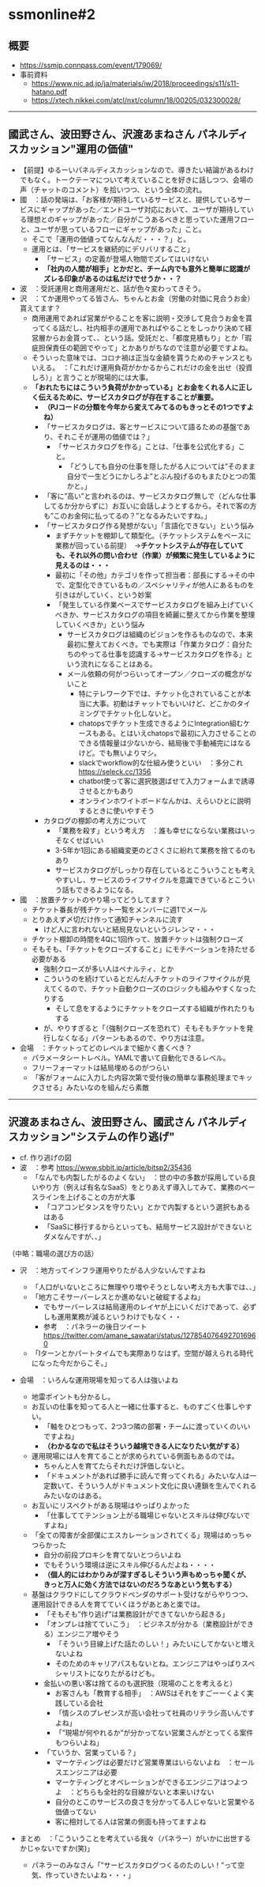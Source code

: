 # ssmonline#2

## 概要
* <https://ssmjp.connpass.com/event/179069/>
* 事前資料
    * <https://www.nic.ad.jp/ja/materials/iw/2018/proceedings/s11/s11-hatano.pdf>
    * <https://xtech.nikkei.com/atcl/nxt/column/18/00205/032300028/>

---

## 國武さん、波田野さん、沢渡あまねさん	パネルディスカッション"運用の価値"

* 【前提】ゆるーいパネルディスカッションなので、導きたい結論があるわけでもなく。トークテーマについて考えていることを好きに話しつつ、会場の声（チャットのコメント）を拾いつつ、という全体の流れ。  
* 國　：話の発端は、「お客様が期待しているサービスと、提供しているサービスにギャップがあった／エンドユーザ対応において、ユーザが期待している理想とのギャップがあった／自分がこうあるべきと思っていた運用フローと、ユーザが思っているフローにギャップがあった」こと。
    * そこで「運用の価値ってなんなんだ・・・？」と。
    * 運用とは、「サービスを継続的にデリバリすること」
        * 「サービス」の定義が登場人物間でズレてはいけない
        * **「社内の人間が相手」とかだと、チーム内でも意外と簡単に認識がズレる印象があるのは私だけでせうか・・？**
* 波　：受託運用と商用運用だと、話が色々変わってきそう。
* 沢　：てか運用やってる皆さん、ちゃんとお金（労働の対価に見合うお金）貰えてます？
    * 商用運用であれば営業がやることを客に説明・交渉して見合うお金を貰ってくる話だし、社内相手の運用であればやることをしっかり決めて経営層からお金貰って、、という話。受託だと、「都度見積もり」とか「瑕疵担保責任の範囲でやって」とかありがちなので注意が必要ですよね。
    * そういった意味では、コロナ禍は正当な金額を貰うためのチャンスともいえる。　：「これだけ運用負荷がかかるからこれだけの金を出せ（投資しろ）」と言うことが現場的には大事。
    * **「おれたちにはこういう負荷がかかっている」とお金をくれる人に正しく伝えるために、サービスカタログが存在することが重要。**
        * **（PJコードの分類を今年から変えてみてるのもきっとその1つですよね）**
        * 「サービスカタログは、客とサービスについて語るための基盤であり、それこそが運用の価値では？」
            * 「サービスカタログを作る」ことは、「仕事を公式化する」こと。
                * 「どうしても自分の仕事を隠したがる人については”そのまま自分で一生どうにかしろよ”とぶん投げるのもまたひとつの策かと。」
        * 「客に”高い”と言われるのは、サービスカタログ無しで（どんな仕事してるか分からずに）お互いに会話しようとするから。それで客の方も”このお金何に払ってるの？”となるみたいですね。」
        * 「サービスカタログ作る発想がない」「言語化できない」という悩み
            * まずチケットを棚卸して類型化。（チケットシステムをベースに業務が回っている前提）　→**チケットシステムが存在していても、それ以外の問い合わせ（作業）が頻繁に発生しているように見えるのは・・・**
            * 最初に「その他」カテゴリを作って担当者：部長にする→その中で、定型化できているもの／スペシャリティが他人にあるものを引きはがしていく、という妙案
            * 「発生している作業ベースでサービスカタログを組み上げていくべきか、サービスカタログの項目を綺麗に整えてから作業を整理していくべきか」という悩み
                * サービスカタログは組織のビジョンを作るものなので、本来最初に整えておくべき。でも実際は「作業カタログ：自分たちのやってる仕事を認識する→サービスカタログを作る」という流れになることはある。
                * メール依頼の何がつらいってオープン／クローズの概念がないこと
                    * 特にテレワーク下では、チケット化されていることが本当に大事。初動はチャットでもいいけど、どこかのタイミングでチケット化しないと。
                    * chatopsでチケット生成できるようにIntegration組むケースもある。とはいえchatopsで最初に入力させることのできる情報量は少ないから、結局後で手動補完にはなるけど。でも無いよりマシ。
                    * slackでworkflow的な仕組み使うといい　：多分これ <https://seleck.cc/1356>
                    * chatbot使って客に選択肢選ばせて入力フォームまで誘導させるとかもあり
                    * オンラインホワイトボードなんかは、えらいひとに説明するときに使いやすそう
        * カタログの棚卸の考え方について
            * 「業務を殺す」という考え方　：誰も幸せにならない業務はいっそなくせばいい
            * 3-5年か1回にある組織変更のどさくさに紛れて業務を捨てるのもあり
            * サービスカタログがしっかり存在しているとこういうことも考えやすいし、サービスのライフサイクルを意識できているとこういう話もできるようになる。
* 國　：放置チケットのやり場ってどうしてます？
    * チケット番長が残チケット一覧をメンバーに週1でメール
    * とりあえず〆切だけ作って通知チャンネルに流す
        * けど人に言われないと結局見ないというジレンマ・・・
    * チケット棚卸の時間を4Qに1回作って、放置チケットは強制クローズ
    * そもそも、「チケットをクローズすること」にモチベーションを持たせる必要がある
        * 強制クローズが多い人はペナルティ、とか
        * こういうのを続けているとだんだんチケットのライフサイクルが見えてくるので、チケット自動クローズのロジックも組みやすくなったりする
            * そして息をするようにチケットをクローズする組織が作れたりもする
        * が、やりすぎると「（強制クローズを恐れて）そもそもチケットを発行しなくなる」パターンもあるので、やり方は注意。
* 会場　：チケットってどのレベルまで細かく書くべき？
    * パラメータシートレベル。YAMLで書いて自動化できるレベル。
    * フリーフォーマットは結局埋めるのがつらい
    * 「客がフォームに入力した内容次第で受付後の簡単な事務処理までキックさせる」みたいなのを組んだら素敵

---

## 沢渡あまねさん、波田野さん、國武さん	パネルディスカッション"システムの作り逃げ"

* cf. 作り逃げの図
* 波　：参考 <https://www.sbbit.jp/article/bitsp2/35436>
    * 「なんでも内製したがるのよくない」　：世の中の多数が採用している良いやり方（例えば有名なSaaS）をとりあえず導入してみて、業務のベースラインを上げることの方が大事
        * 「コアコンピタンスを守りたい」とかで内製するという選択もあるはある
        * 「SaaSに移行するからといっても、結局サービス設計ができないとダメなんですが、、」

（中略：職場の選び方の話）

* 沢　：地方ってインフラ運用やりたがる人少ないんですよね
    * 「人口がいないところに無理やり増やそうとしない考え方も大事では、、」
    * 「地方こそサーバーレスとか進めないと破綻するよね」
        * でもサーバーレスは結局運用のレイヤが上にいくだけであって、必ずしも運用業務が減るというわけでもなく・・
        * 参考　：パネラーの後日ツイート <https://twitter.com/amane_sawatari/status/1278540764927016960>
    * 「Iターンとかパートタイムでも実際ありなはず。空間が越えられる時代になった今だからこそ。」

* 会場　：いろんな運用現場を知ってる人は強いよね
    * 地雷ポイントも分かるし。
    * お互いの仕事を知ってる人と一緒に仕事すると、ものすごく仕事しやすい。
        * 「軸をひとつもって、2つ3つ隣の部署・チームに渡っていくのいいですよね」
        * **（わかるなので私はそういう越境できる人になりたい気がする）**
    * 運用現場には人を育てることが求められている側面もあるのでは。
        * ちゃんと人を育てたらそれだけ評価しないと。
        * 「ドキュメントがあれば勝手に読んで育ってくれる」みたいな人は一定数いて、そういう人がドキュメント文化に良い連鎖を生んでくれるみたいなのはある。
    * お互いにリスペクトがある現場はやっぱりよかった
        * 「仕事しててテンション上がる職場じゃないとスキルは伸びないですよね」
    * 「全ての障害が全部僕にエスカレーションされてくる」現場はめっちゃつらかった
        * 自分の前段プロキシを育てないとつらいよね
        * でもそういう環境は逆にスキル伸びるんだよね・・・・
        * **（個人的にはわかりみが深すぎるしそういう声もめっちゃ聞くが、きっと万人に効く方法ではないのだろうなあという気もする）**
    * 基盤はクラウドにしてクラウドベンダのサポート受けながらやりつつ、運用設計できる人を育てていくほうがあとあと楽では。
        * 「そもそも”作り逃げ”は業務設計ができてないから起きる」
        * 「オンプレは捨てていこう」　：ビジネスが分かる（業務設計ができる）エンジニア増やそう
            * 「そういう目線上げた話たのしい！」みたいにしてかないと増えないよね
            * そのためのキャリアパスもないとね。エンジニアはやっぱりスペシャリストになりたがるけども。
        * 金払いの悪い客は捨てるのも選択肢（現場のことを考えると）
            * お客さんも「教育する相手」　：AWSはそれをすごーーくよく実践している会社
            * 「情シスのプレゼンスが高い会社って社員のリテラシ高いんですよね」
            * 「”現場が何やれるか”が分かってない営業さんがとってくる案件もつらいよね」
        * 「ていうか、営業っている？」
            * マーケティングは必要だけど営業専業はいらないよね　：セールスエンジニアは必要
            * マーケティングとオペレーションができるエンジニアはつよつよ　：どちらも全社的な目線がないと本来いけない
            * 自分のとこのサービスの良さを分かってる人じゃないと営業やる価値ってない
            * 客に相対してる人は営業の側面も持ってますよね

* まとめ　：「こういうことを考えている我々（パネラー）がいかに出世するかじゃないですか(笑)」
    * パネラーのみなさん「”サービスカタログつくるのたのしい！”って空気、作っていきたいよね・・・」